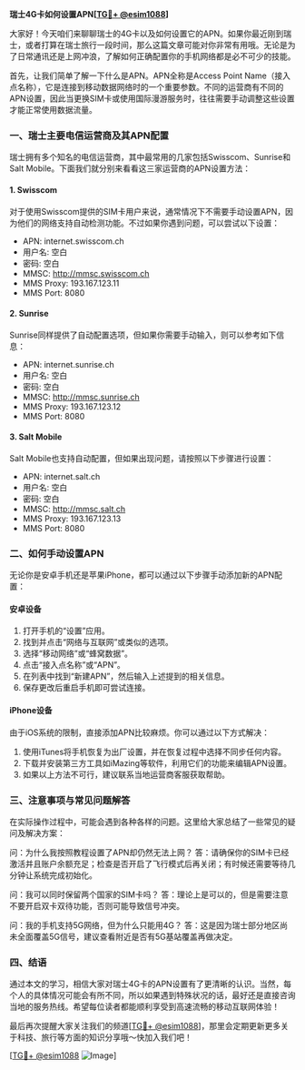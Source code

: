 **瑞士4G卡如何设置APN[[TG💪+ @esim1088](https://t.me/s/esim1088)]**

大家好！今天咱们来聊聊瑞士的4G卡以及如何设置它的APN。如果你最近刚到瑞士，或者打算在瑞士旅行一段时间，那么这篇文章可能对你非常有用哦。无论是为了日常通讯还是上网冲浪，了解如何正确配置你的手机网络都是必不可少的技能。

首先，让我们简单了解一下什么是APN。APN全称是Access Point Name（接入点名称），它是连接到移动数据网络时的一个重要参数。不同的运营商有不同的APN设置，因此当更换SIM卡或使用国际漫游服务时，往往需要手动调整这些设置才能正常使用数据流量。

### 一、瑞士主要电信运营商及其APN配置

瑞士拥有多个知名的电信运营商，其中最常用的几家包括Swisscom、Sunrise和Salt Mobile。下面我们就分别来看看这三家运营商的APN设置方法：

#### 1. Swisscom
对于使用Swisscom提供的SIM卡用户来说，通常情况下不需要手动设置APN，因为他们的网络支持自动检测功能。不过如果你遇到问题，可以尝试以下设置：
- APN: internet.swisscom.ch
- 用户名: 空白
- 密码: 空白
- MMSC: http://mmsc.swisscom.ch
- MMS Proxy: 193.167.123.11
- MMS Port: 8080

#### 2. Sunrise
Sunrise同样提供了自动配置选项，但如果你需要手动输入，则可以参考如下信息：
- APN: internet.sunrise.ch
- 用户名: 空白
- 密码: 空白
- MMSC: http://mmsc.sunrise.ch
- MMS Proxy: 193.167.123.12
- MMS Port: 8080

#### 3. Salt Mobile
Salt Mobile也支持自动配置，但如果出现问题，请按照以下步骤进行设置：
- APN: internet.salt.ch
- 用户名: 空白
- 密码: 空白
- MMSC: http://mmsc.salt.ch
- MMS Proxy: 193.167.123.13
- MMS Port: 8080

### 二、如何手动设置APN

无论你是安卓手机还是苹果iPhone，都可以通过以下步骤手动添加新的APN配置：

#### 安卓设备
1. 打开手机的“设置”应用。
2. 找到并点击“网络与互联网”或类似的选项。
3. 选择“移动网络”或“蜂窝数据”。
4. 点击“接入点名称”或“APN”。
5. 在列表中找到“新建APN”，然后输入上述提到的相关信息。
6. 保存更改后重启手机即可尝试连接。

#### iPhone设备
由于iOS系统的限制，直接添加APN比较麻烦。你可以通过以下方式解决：
1. 使用iTunes将手机恢复为出厂设置，并在恢复过程中选择不同步任何内容。
2. 下载并安装第三方工具如iMazing等软件，利用它们的功能来编辑APN设置。
3. 如果以上方法不可行，建议联系当地运营商客服获取帮助。

### 三、注意事项与常见问题解答

在实际操作过程中，可能会遇到各种各样的问题。这里给大家总结了一些常见的疑问及解决方案：

问：为什么我按照教程设置了APN却仍然无法上网？
答：请确保你的SIM卡已经激活并且账户余额充足；检查是否开启了飞行模式后再关闭；有时候还需要等待几分钟让系统完成初始化。

问：我可以同时保留两个国家的SIM卡吗？
答：理论上是可以的，但是需要注意不要开启双卡双待功能，否则可能导致信号冲突。

问：我的手机支持5G网络，但为什么只能用4G？
答：这是因为瑞士部分地区尚未全面覆盖5G信号，建议查看附近是否有5G基站覆盖再做决定。

### 四、结语

通过本文的学习，相信大家对瑞士4G卡的APN设置有了更清晰的认识。当然，每个人的具体情况可能会有所不同，所以如果遇到特殊状况的话，最好还是直接咨询当地的服务热线。希望每位读者都能顺利享受到高速流畅的移动互联网体验！

最后再次提醒大家关注我们的频道[[TG💪+ @esim1088](https://t.me/s/esim1088)]，那里会定期更新更多关于科技、旅行等方面的知识分享哦～快加入我们吧！

[[TG💪+ @esim1088](https://t.me/s/esim1088) ![Image](https://i.postimg.cc/4NQfJmqS/Snipaste-2025-05-13-00-14-12.png)]